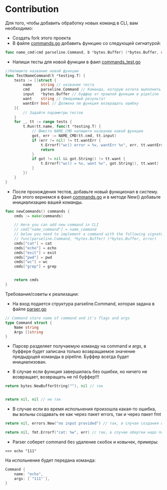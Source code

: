 # Contribution

Для того, чтобы добавить обработку новых команд в CLI, вам необходимо:
- Создать fork этого проекта
- В файле [commands.go](../internal/executor/commands.go) добавить функцию со следующей сигнатурой:
```go
func name_cmd(cmd parseline.Command, b *bytes.Buffer) (*bytes.Buffer, error) {}
```
- Напиши тесты для новой функции в фаил [commands_test.go](../internal/executor/commands_test.go)
```go
//Напишите название новой функции
func TestNameCommand(t *testing.T) {
	tests := []struct {
		name    string // название теста
		cmd     parseline.Command // Команда, которую хотите выполнить
		input   *bytes.Buffer // буффер от прошлой функции в pipeline
		want    string // Ожидаемый результат
		wantErr bool // Должена ли функция возвращать ошибку
	}{
        // Задайте параметры тестов
	}
    for _, tt := range tests {
		t.Run(tt.name, func(t *testing.T) {
            // Вместо NAME_CMD напишите название новой функции
			got, err := NAME_CMD(tt.cmd, tt.input)
			if (err != nil) != tt.wantErr {
				t.Errorf("wc() error = %v, wantErr %v", err, tt.wantErr)
				return
			}
			if got != nil && got.String() != tt.want {
				t.Errorf("wc() = %v, want %v", got.String(), tt.want)
			}
		})
	}
}
```

- После прохождения тестов, добавьте новый функционал в систему. Для этого вернемся в фаил [commands.go](../internal/executor/commands.go) и в методе New() добавьте инициализацию вашей команды.
```go
func newCommands() commands {
	cmds := make(commands)

	// Here you can add new command in CLI
	// cmd["name_command"] = name_command
	// below you need to implement a command with the following signature:
	// func(parseline.Command, *bytes.Buffer) (*bytes.Buffer, error)
	cmds["cat"] = cat
	cmds["echo"] = echo
	cmds["exit"] = exit
	cmds["pwd"] = pwd
	cmds["wc"] = wc
	cmds["grep"] = grep


	return cmds
}
```

Требования/советы к реализации:
- На вход подается структура parseline.Command, которая задана в файле [parser.go](../internal/parseline/parser.go) 
```go
// Command store name of command and it's flags and args
type Command struct {
	Name string  
	Args []string 
}
```

- Парсер разделяет получаемую команду на command и args, в буффере будет записана только возвращаемое значение предыдущей команды в pipeline. Буффер всегда будет инициализован.

- В случае если функция завершилась без ошибки, но ничего не возвращает, возвращать не nil буффер!!!
```go 
return bytes.NewBufferString(""), nil // так


return nil, nil // не так
```
- В случае если во время испольнения произошла какая-то ошибка, вы вольны создавать ее как через пакет errors, так и через пакет fmt
```go
return nil, errors.New("no input provided") // так, в случае создания ошибки

return nil, fmt.Errorf("cat: %w", err) // так, в случае обертки надо полученной ошибкой
```
- Parser соберет command без удаление скобок и ковычек, примеры:
```
>>> echo "111"
```
На испольнение будет передана команда:
```go
Command {
    name: "echo",
    args: [`"111"`],
}
```


